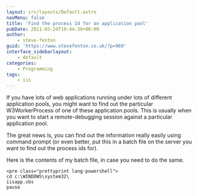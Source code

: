 ```yaml
---
layout: src/layouts/Default.astro
navMenu: false
title: 'Find the process Id for an application pool'
pubDate: 2011-03-24T19:44:39+00:00
author:
    - steve-fenton
guid: 'https://www.stevefenton.co.uk/?p=969'
interface_sidebarlayout:
    - default
categories:
    - Programming
tags:
    - iis
---
```


If you have lots of web applications running under lots of different application pools, you might want to find out the particular W3WorkerProcess of one of these application pools. This is usually when you want to start a remote-debugging session against a particular application pool.

The great news is, you can find out the information really easily using command prompt (or even better, put this in a batch file on the server you want to find out the process ids for).

Here is the contents of my batch file, in case you need to do the same.

```
<pre class="prettyprint lang-powershell">
cd c:\WINDOWS\system32\
iisapp.vbs
pause
```